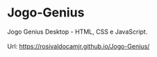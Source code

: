 # Jogo-Genius
Jogo Genius Desktop - HTML, CSS e JavaScript.<br><br>
Url: https://rosivaldocamjr.github.io/Jogo-Genius/
